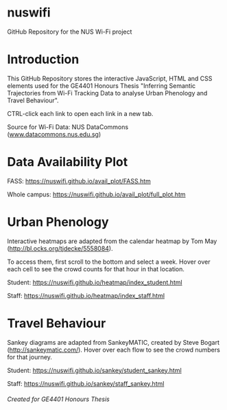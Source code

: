 # nuswifi
GitHub Repository for the NUS Wi-Fi project 

# Introduction
This GitHub Repository stores the interactive JavaScript, HTML and CSS elements used for the GE4401 Honours Thesis "Inferring Semantic Trajectories from Wi-Fi Tracking Data to analyse Urban Phenology and Travel Behaviour".

CTRL-click each link to open each link in a new tab.

Source for Wi-Fi Data: NUS DataCommons (www.datacommons.nus.edu.sg)

# Data Availability Plot

FASS: https://nuswifi.github.io/avail_plot/FASS.htm

Whole campus: https://nuswifi.github.io/avail_plot/full_plot.htm

# Urban Phenology

Interactive heatmaps are adapted from the calendar heatmap by Tom May (http://bl.ocks.org/tjdecke/5558084). 

To access them, first scroll to the bottom and select a week.
Hover over each cell to see the crowd counts for that hour in that location.

Student: https://nuswifi.github.io/heatmap/index_student.html

Staff: https://nuswifi.github.io/heatmap/index_staff.html

# Travel Behaviour

Sankey diagrams are adapted from SankeyMATIC, created by Steve Bogart (http://sankeymatic.com/).
Hover over each flow to see the crowd numbers for that journey. 

Student: https://nuswifi.github.io/sankey/student_sankey.html

Staff: https://nuswifi.github.io/sankey/staff_sankey.html

###### Created for GE4401 Honours Thesis


